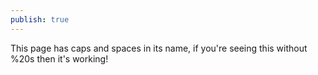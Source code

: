 ```yaml
---
publish: true
---
```


This page has caps and spaces in its name, if you're seeing this without %20s then it's working!
